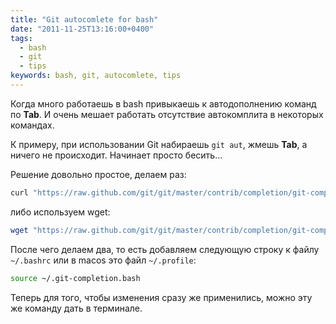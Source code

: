 ```yaml
---
title: "Git autocomlete for bash"
date: "2011-11-25T13:16:00+0400"
tags:
  - bash
  - git
  - tips
keywords: bash, git, autocomlete, tips
---
```

Когда много работаешь в bash привыкаешь к автодополнению команд по **Tab**. И очень мешает работать отсутствие автокомплита в некоторых командах.

К примеру, при использовании Git набираешь `git aut`, жмешь **Tab**, а ничего не происходит.  Начинает просто бесить...

Решение довольно простое, делаем раз:

```bash
curl "https://raw.github.com/git/git/master/contrib/completion/git-completion.bash" -o ~/.git-completion.bash
```

либо используем wget:

```bash
wget "https://raw.github.com/git/git/master/contrib/completion/git-completion.bash" -O ~/.git-completion.bash
```

После чего делаем два, то есть добавляем следующую строку к файлу `~/.bashrc` или в macos это файл `~/.profile`:

```bash
source ~/.git-completion.bash
```

Теперь для того, чтобы изменения сразу же применились, можно эту же команду дать в терминале.
